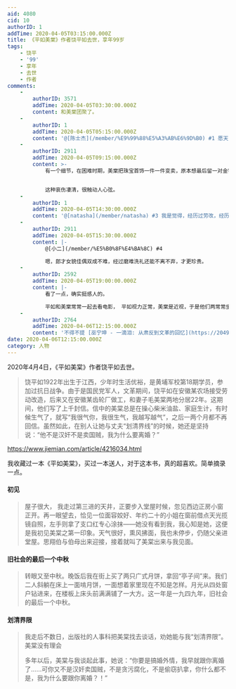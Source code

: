 ```yaml
---
aid: 4080
cid: 10
authorID: 1
addTime: 2020-04-05T03:15:00.000Z
title: 《平如美棠》作者饶平如去世，享年99岁
tags:
    - 饶平
    - '99'
    - 享年
    - 去世
    - 作者
comments:
    -
        authorID: 3571
        addTime: 2020-04-05T03:30:00.000Z
        content: 和美棠团聚了。
    -
        authorID: 1
        addTime: 2020-04-05T05:15:00.000Z
        content: '@[陈士杰](/member/%E9%99%88%E5%A3%AB%E6%9D%B0) #1 愿天堂没有共产党'
    -
        authorID: 2911
        addTime: 2020-04-05T09:15:00.000Z
        content: >-
            有一个细节，在困难时期，美棠把珠宝首饰一件一件变卖，原本想最后留一对金镯子给女儿，但实在没办法。在去当铺前的晚上，把金镯子戴在女儿手腕上过了整整一夜。


            这种哀伤凄清，很触动人心弦。
    -
        authorID: 1
        addTime: 2020-04-05T14:30:00.000Z
        content: '@[natasha](/member/natasha) #3 我是觉得，经历过劳改，经历过文革，没有死掉，没有失去人性，真的很不容易。'
    -
        authorID: 2911
        addTime: 2020-04-05T15:30:00.000Z
        content: |-
            @[小二](/member/%E5%B0%8F%E4%BA%8C) #4

            嗯，郎才女貌佳偶双成不难，经过磨难洗礼还能不离不弃，才更珍贵。
    -
        authorID: 2592
        addTime: 2020-04-05T19:00:00.000Z
        content: |-
            看了一点，确实挺感人的。

            平如和美棠常常一起去看电影， 平如视力正常，美棠是近视，于是他们两常常坐在前面看，后来平如也成了近视。。。。
    -
        authorID: 2764
        addTime: 2020-04-06T12:15:00.000Z
        content: '不得不提 [巫宁坤 - 一滴泪: 从肃反到文革的回忆](https://2049bbs.xyz/t/2772)'
date: 2020-04-06T12:15:00.000Z
category: 人物
---
```


2020年4月4日，《平如美棠》作者饶平如去世。

> 饶平如1922年出生于江西，少年时生活优裕，是黄埔军校第18期学员，参加过抗日战争。由于是国民党军人，文革期间，饶平如在安徽某农场接受劳动改造，后来又在安徽某齿轮厂做工，和妻子毛美棠两地分居22年。这期间，他们写了上千封信。信中的美棠总是在操心柴米油盐、家庭生计，有时候生气了，就写“我很气你，我很生气，我越写越气”，之后一两个月都不再回信。虽然如此，在别人让她与丈夫“划清界线”的时候，她还是坚持说：“他不是汉奸不是卖国贼，我为什么要离婚？”

https://www.jiemian.com/article/4216034.html

我收藏过一本《平如美棠》，买过一本送人，对于这本书，真的超喜欢。简单摘录一点。

#### [](#%E5%88%9D%E8%A7%81)初见

> 屋子很大， 我走过第三进的天井，正要步入堂屋时候，忽见西边正房小窗正开。再一眼望去，恰见一位面容姣好、年约二十的小姐在窗前借点天光揽镜自照，左手则拿了支口红专心涂抹——她没有看到我，我心知是她，这便是我初见美棠之第一印象。天气很好，熏风拂面，我也未停步，仍随父亲进堂屋。思翔伯与伯母出来迎接，接着就叫了美棠出来与我见面。

#### [](#%E6%97%A7%E7%A4%BE%E4%BC%9A%E7%9A%84%E6%9C%80%E5%90%8E%E4%B8%80%E4%B8%AA%E4%B8%AD%E7%A7%8B)旧社会的最后一个中秋

> 转眼又至中秋。晚饭后我在街上买了两只广式月饼，拿回“亭子间”来。我们二人斜躺在床上一面啃月饼，一面想着家里现在不知是怎样。月光从四处窗户钻进来，在楼板上床头前满满铺了一大方。这一年是一九四九年，旧社会的最后一个中秋。

#### [](#%E5%88%92%E6%B8%85%E7%95%8C%E9%99%90)划清界限

> 我走后不数日，出版社的人事科把美棠找去谈话，劝她能与我“划清界限”。美棠没有理会
> 
> 多年以后，美棠与我谈起此事，她说：“你要是搞婚外情，我早就跟你离婚了……可你又不是汉奸卖国贼，不是贪污腐化，不是偷窃扒拿，你什么都不是，我为什么要跟你离婚？！”
